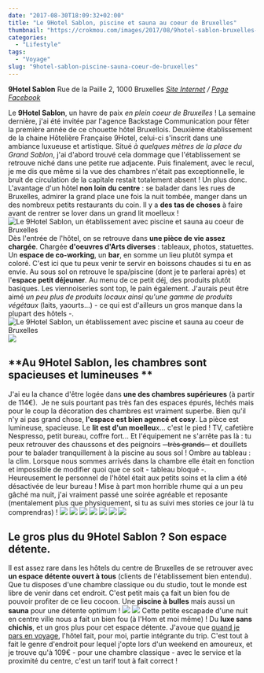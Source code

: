 ```yaml
---
date: "2017-08-30T18:09:32+02:00"
title: "Le 9Hotel Sablon, piscine et sauna au coeur de Bruxelles"
thumbnail: "https://crokmou.com/images/2017/08/9hotel-sablon-bruxelles-hotel-piscine-sauna-crokmou-blog-cuisine-voyage-05.jpg"
categories:
  - "Lifestyle"
tags:
  - "Voyage"
slug: "9hotel-sablon-piscine-sauna-coeur-de-bruxelles"
---
```


**9Hotel Sablon** Rue de la Paille 2, 1000 Bruxelles _[Site Internet](https://www.9-hotel-sablon-brussels.be/fr/) / [Page Facebook](https://www.facebook.com/9HOTELSABLON/)_

Le **9Hotel Sablon**, un havre de paix _en plein coeur de Bruxelles_ ! La semaine dernière, j'ai été invitée par l'agence Backstage Communication pour fêter la première année de ce chouette hôtel Bruxellois. Deuxième établissement de la chaine Hôtelière Française 9Hotel, celui-ci s'inscrit dans une ambiance luxueuse et artistique. Situé _à quelques mètres de la place du Grand Sablon_, j'ai d'abord trouvé cela dommage que l'établissement se retrouve niché dans une petite rue adjacente. Puis finalement, avec le recul, je me dis que même si la vue des chambres n'était pas exceptionnelle, le bruit de circulation de la capitale restait totalement absent ! Un plus donc. L'avantage d'un hôtel **non loin du centre** : se balader dans les rues de Bruxelles, admirer la grand place une fois la nuit tombée, manger dans un des nombreux petits restaurants du coin. Il y a **des tas de choses** à faire avant de rentrer se lover dans un grand lit moelleux ! ![Le 9Hotel Sablon, un établissement avec piscine et sauna au coeur de Bruxelles](https://crokmou.com/images/9hotel-sablon-bruxelles-hotel-piscine-sauna-crokmou-blog-cuisine-voyage-22.jpg "Le 9Hotel Sablon, un établissement avec piscine et sauna au coeur de Bruxelles") Dès l'entrée de l'hôtel, on se retrouve dans **une pièce de vie assez chargée**. Chargée **d'oeuvres d'Arts diverses** : tableaux, photos, statuettes. Un **espace de co-working**, un **bar**, en somme un lieu plutôt sympa et coloré. C'est ici que tu peux venir te servir en boissons chaudes si tu en as envie. Au sous sol on retrouve le spa/piscine (dont je te parlerai après) et l'**espace petit déjeuner**. Au menu de ce petit déj, des produits plutôt basiques. Les viennoiseries sont top, le pain également. J'aurais peut être aimé _un peu plus de produits locaux ainsi qu'une gamme de produits végétaux_ (laits, yaourts...) - ce qui est d'ailleurs un gros manque dans la plupart des hôtels -. ![Le 9Hotel Sablon, un établissement avec piscine et sauna au coeur de Bruxelles](https://crokmou.com/images/9hotel-sablon-bruxelles-hotel-piscine-sauna-crokmou-blog-cuisine-voyage-20.jpg "Le 9Hotel Sablon, un établissement avec piscine et sauna au coeur de Bruxelles") ![](https://crokmou.com/images/9hotel-sablon-bruxelles-hotel-piscine-sauna-crokmou-blog-cuisine-voyage-18.jpg)

## **Au 9Hotel Sablon, les chambres sont spacieuses et lumineuses **

J'ai eu la chance d'être logée dans **une des chambres supérieures** (à partir de 114€).  Je ne suis pourtant pas très fan des espaces épurés, léchés mais pour le coup la décoration des chambres est vraiment superbe. Bien qu'il n'y ai pas grand chose, **l'espace est bien agencé et cosy**. La pièce est lumineuse, spacieuse. Le **lit est d'un moelleu**x... c'est le pied ! TV, cafetière Nespresso, petit bureau, coffre fort... Et l'équipement ne s'arrête pas là : tu peux retrouver des chaussons et des peignoirs <del>- très grands -</del> et douillets pour te balader tranquillement à la piscine au sous sol ! Ombre au tableau : la clim. Lorsque nous sommes arrivés dans la chambre elle était en fonction et impossible de modifier quoi que ce soit - tableau bloqué -. Heureusement le personnel de l'hôtel était aux petits soins et la clim a été désactivée de leur bureau ! Mise à part mon horrible rhume qui a un peu gâché ma nuit, j'ai vraiment passé une soirée agréable et reposante (mentalement plus que physiquement, si tu as suivi mes stories ce jour là tu comprendras) ! ![](https://crokmou.com/images/9hotel-sablon-bruxelles-hotel-piscine-sauna-crokmou-blog-cuisine-voyage-01.jpg) ![](https://crokmou.com/images/9hotel-sablon-bruxelles-hotel-piscine-sauna-crokmou-blog-cuisine-voyage-03.jpg) ![](https://crokmou.com/images/9hotel-sablon-bruxelles-hotel-piscine-sauna-crokmou-blog-cuisine-voyage-11.jpg) ![](https://crokmou.com/images/9hotel-sablon-bruxelles-hotel-piscine-sauna-crokmou-blog-cuisine-voyage-07.jpg) ![](https://crokmou.com/images/9hotel-sablon-bruxelles-hotel-piscine-sauna-crokmou-blog-cuisine-voyage-09.jpg) ![](https://crokmou.com/images/9hotel-sablon-bruxelles-hotel-piscine-sauna-crokmou-blog-cuisine-voyage-15.jpg) ![](https://crokmou.com/images/9hotel-sablon-bruxelles-hotel-piscine-sauna-crokmou-blog-cuisine-voyage-13.jpg)

## **Le gros plus du 9Hotel Sablon ? Son espace détente.**

Il est assez rare dans les hôtels du centre de Bruxelles de se retrouver avec **un espace détente ouvert à tous** (clients de l'établissement bien entendu). Que tu disposes d'une chambre classique ou du studio, tout le monde est libre de venir dans cet endroit. C'est petit mais ça fait un bien fou de pouvoir profiter de ce lieu cocoon. Une **piscine à bulles** mais aussi un **sauna** pour une détente optimum ! ![](https://crokmou.com/images/9hotel-sablon-bruxelles-hotel-piscine-sauna-crokmou-blog-cuisine-voyage-26.jpg) ![](https://crokmou.com/images/9hotel-sablon-bruxelles-hotel-piscine-sauna-crokmou-blog-cuisine-voyage-27.jpg) Cette petite escapade d'une nuit en centre ville nous a fait un bien fou (à l'Hom et moi même) ! Du **luxe sans chichis**, et un gros plus pour cet espace détente. J'avoue que [quand je pars en voyage](https://www.crokmou.com/tag/voyage), l'hôtel fait, pour moi, partie intégrante du trip. C'est tout à fait le genre d'endroit pour lequel j'opte lors d'un weekend en amoureux, et je trouve qu'à 109€ - pour une chambre classique - avec le service et la proximité du centre, c'est un tarif tout à fait correct !